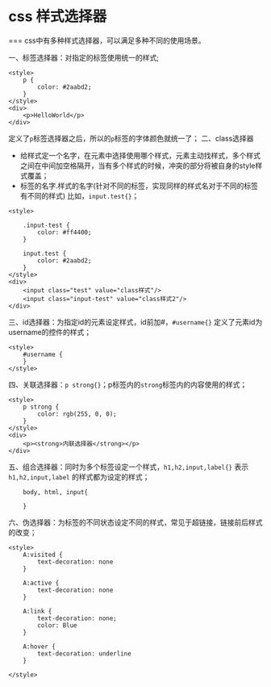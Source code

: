 # css 样式选择器
===
css中有多种样式选择器，可以满足多种不同的使用场景。

一、标签选择器：对指定的标签使用统一的样式;
```
<style>
    p {
        color: #2aabd2;
    }
</style>
<div>
    <p>HelloWorld</p>
</div>
```
定义了`p`标签选择器之后，所以的`p`标签的字体颜色就统一了；
二、class选择器
- 给样式定一个名字，在元素中选择使用哪个样式，元素主动找样式，多个样式之间在中间加空格隔开，当有多个样式的时候，冲突的部分将被自身的style样式覆盖；
- 标签的名字.样式的名字(针对不同的标签，实现同样的样式名对于不同的标签有不同的样式) 比如，`input.test{}`；
```
<style>

    .input-test {
        color: #ff4400;
    }

    input.test {
        color: #2aabd2;
    }
</style>
<div>
    <input class="test" value="class样式"/>
    <input class="input-test" value="class样式2"/>
</div>
```
三、id选择器：为指定id的元素设定样式，id前加#，`#username{}` 定义了元素id为username的控件的样式；
```
<style>
	#username {
	}
</style>
```
四、关联选择器：`p strong{}`；p标签内的`strong`标签内的内容使用的样式；
```
<style>
    p strong {
        color: rgb(255, 0, 0);
    }
</style>
<div>
    <p><strong>内联选择器</strong></p>
</div>
```
五、组合选择器：同时为多个标签设定一个样式，`h1,h2,input,label{}` 表示 `h1,h2,input,label` 的样式都为设定的样式；
```
    body, html, input{
        
    }
```
六、伪选择器：为标签的不同状态设定不同的样式，常见于超链接，链接前后样式的改变；
```
<style>
    A:visited {
        text-decoration: none
    }

    A:active {
        text-decoration: none
    }

    A:link {
        text-decoration: none;
        color: Blue
    }

    A:hover {
        text-decoration: underline
    }

</style>
```


